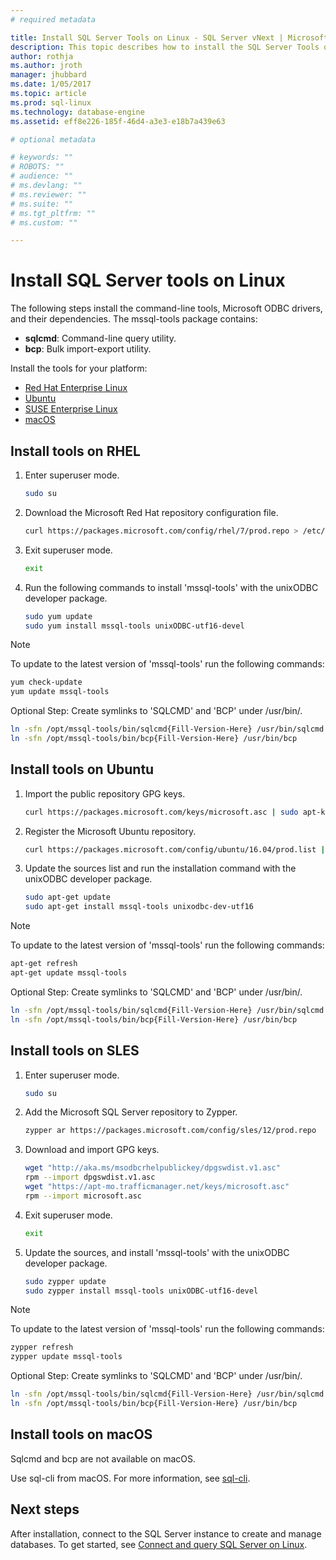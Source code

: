 ```yaml
---
# required metadata

title: Install SQL Server Tools on Linux - SQL Server vNext | Microsoft Docs
description: This topic describes how to install the SQL Server Tools on Linux.
author: rothja 
ms.author: jroth 
manager: jhubbard
ms.date: 1/05/2017
ms.topic: article
ms.prod: sql-linux
ms.technology: database-engine
ms.assetid: eff8e226-185f-46d4-a3e3-e18b7a439e63

# optional metadata

# keywords: ""
# ROBOTS: ""
# audience: ""
# ms.devlang: ""
# ms.reviewer: ""
# ms.suite: ""
# ms.tgt_pltfrm: ""
# ms.custom: ""

---
```

# Install SQL Server tools on Linux

The following steps install the command-line tools, Microsoft ODBC drivers, and their dependencies. The mssql-tools package contains:

- **sqlcmd**: Command-line query utility.
- **bcp**: Bulk import-export utility.

Install the tools for your platform:

- [Red Hat Enterprise Linux](#RHEL)
- [Ubuntu](#ubuntu)
- [SUSE Enterprise Linux](#SLES)
- [macOS](#macos)

## <a name="RHEL">Install tools on RHEL</a>

1. Enter superuser mode.

   ```bash
   sudo su
   ```

1. Download the Microsoft Red Hat repository configuration file.

   ```bash
   curl https://packages.microsoft.com/config/rhel/7/prod.repo > /etc/yum.repos.d/msprod.repo
   ```

1. Exit superuser mode.

   ```bash
   exit
   ```

1. Run the following commands to install 'mssql-tools' with the unixODBC developer package.

   ```bash
   sudo yum update
   sudo yum install mssql-tools unixODBC-utf16-devel
   ```

> [!Note] 
> To update to the latest version of 'mssql-tools' run the following commands:
>    ```bash
>   yum check-update
>   yum update mssql-tools
>   ```

Optional Step: Create symlinks to 'SQLCMD' and 'BCP' under /usr/bin/.

   ```bash
   ln -sfn /opt/mssql-tools/bin/sqlcmd{Fill-Version-Here} /usr/bin/sqlcmd
   ln -sfn /opt/mssql-tools/bin/bcp{Fill-Version-Here} /usr/bin/bcp
   ```


## <a name="ubuntu">Install tools on Ubuntu</a>

1. Import the public repository GPG keys.

   ```bash
   curl https://packages.microsoft.com/keys/microsoft.asc | sudo apt-key add -
   ```

1. Register the Microsoft Ubuntu repository.

   ```bash
   curl https://packages.microsoft.com/config/ubuntu/16.04/prod.list | sudo tee /etc/apt/sources.list.d/msprod.list
   ```

1. Update the sources list and run the installation command with the unixODBC developer package.

   ```bash
   sudo apt-get update 
   sudo apt-get install mssql-tools unixodbc-dev-utf16
   ```

> [!Note] 
> To update to the latest version of 'mssql-tools' run the following commands:
>    ```bash
>   apt-get refresh
>   apt-get update mssql-tools
>   ```

Optional Step: Create symlinks to 'SQLCMD' and 'BCP' under /usr/bin/.

   ```bash
   ln -sfn /opt/mssql-tools/bin/sqlcmd{Fill-Version-Here} /usr/bin/sqlcmd
   ln -sfn /opt/mssql-tools/bin/bcp{Fill-Version-Here} /usr/bin/bcp
   ```

## <a name="SLES">Install tools on SLES</a>

1. Enter superuser mode.

   ```bash
   sudo su
   ```

1. Add the Microsoft SQL Server repository to Zypper.

   ```bash
   zypper ar https://packages.microsoft.com/config/sles/12/prod.repo 
   ```

1. Download and import GPG keys.

   ```bash
   wget "http://aka.ms/msodbcrhelpublickey/dpgswdist.v1.asc"
   rpm --import dpgswdist.v1.asc
   wget "https://apt-mo.trafficmanager.net/keys/microsoft.asc"
   rpm --import microsoft.asc
   ```

1. Exit superuser mode.

   ```bash
   exit
   ```

1. Update the sources, and install 'mssql-tools' with the unixODBC developer package.

   ```bash
   sudo zypper update
   sudo zypper install mssql-tools unixODBC-utf16-devel
   ```

> [!Note] 
> To update to the latest version of 'mssql-tools' run the following commands:
>    ```bash
>   zypper refresh
>   zypper update mssql-tools
>   ```

Optional Step: Create symlinks to 'SQLCMD' and 'BCP' under /usr/bin/.

   ```bash
   ln -sfn /opt/mssql-tools/bin/sqlcmd{Fill-Version-Here} /usr/bin/sqlcmd
   ln -sfn /opt/mssql-tools/bin/bcp{Fill-Version-Here} /usr/bin/bcp
   ```


## <a name="macos">Install tools on macOS</a>

Sqlcmd and bcp are not available on macOS. 

Use sql-cli from macOS. For more information, see [sql-cli](https://www.npmjs.com/package/sql-cli).  

## Next steps

After installation, connect to the SQL Server instance to create and manage databases. To get started, see [Connect and query SQL Server on Linux](sql-server-linux-connect-and-query-sqlcmd.md).

